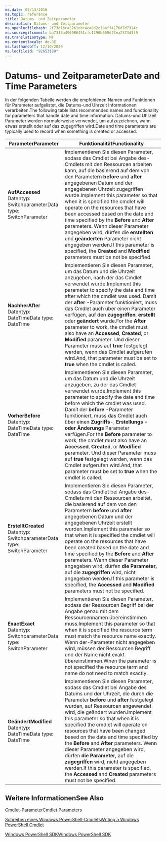 ```yaml
---
ms.date: 09/13/2016
ms.topic: reference
title: Datums- und Zeitparameter
description: Datums- und Zeitparameter
ms.openlocfilehash: 2f73d16ca8261ebc4ca8d2c18aff4176d7d7314c
ms.sourcegitcommit: ba7315a496986451cfc1296b659d73ea2373d3f0
ms.translationtype: MT
ms.contentlocale: de-DE
ms.lasthandoff: 12/10/2020
ms.locfileid: "92653188"
---
```

# <a name="date-and-time-parameters"></a><span data-ttu-id="3c748-103">Datums- und Zeitparameter</span><span class="sxs-lookup"><span data-stu-id="3c748-103">Date and Time Parameters</span></span>

<span data-ttu-id="3c748-104">In der folgenden Tabelle werden die empfohlenen Namen und Funktionen für Parameter aufgelistet, die Datums-und Uhrzeit Informationen verarbeiten.</span><span class="sxs-lookup"><span data-stu-id="3c748-104">The following table lists recommended names and functionality for parameters that handle date and time information.</span></span> <span data-ttu-id="3c748-105">Datums-und Uhrzeit Parameter werden normalerweise verwendet, um aufzuzeichnen, wann etwas erstellt oder auf das zugegriffen wird.</span><span class="sxs-lookup"><span data-stu-id="3c748-105">Date and time parameters are typically used to record when something is created or accessed.</span></span>

|<span data-ttu-id="3c748-106">Parameter</span><span class="sxs-lookup"><span data-stu-id="3c748-106">Parameter</span></span>|<span data-ttu-id="3c748-107">Funktionalität</span><span class="sxs-lookup"><span data-stu-id="3c748-107">Functionality</span></span>|
|---|---|
|<span data-ttu-id="3c748-108">**Auf**</span><span class="sxs-lookup"><span data-stu-id="3c748-108">**Accessed**</span></span><br><span data-ttu-id="3c748-109">Datentyp: Switchparameter</span><span class="sxs-lookup"><span data-stu-id="3c748-109">Data type: SwitchParameter</span></span>|<span data-ttu-id="3c748-110">Implementieren Sie diesen Parameter, sodass das Cmdlet bei Angabe des-Cmdlets mit den Ressourcen arbeiten kann, auf die basierend auf dem von den Parametern **before** und **after** angegebenen Datum und der angegebenen Uhrzeit zugegriffen wurde.</span><span class="sxs-lookup"><span data-stu-id="3c748-110">Implement this parameter so that when it is specified the cmdlet will operate on the resources that have been accessed based on the date and time specified by the **Before** and **After** parameters.</span></span> <span data-ttu-id="3c748-111">Wenn dieser Parameter angegeben wird, dürfen die **erstellten** und **geänderten** Parameter nicht angegeben werden.</span><span class="sxs-lookup"><span data-stu-id="3c748-111">If this parameter is specified, the **Created** and **Modified** parameters must be not be specified.</span></span>|
|<span data-ttu-id="3c748-112">**Nachher**</span><span class="sxs-lookup"><span data-stu-id="3c748-112">**After**</span></span><br><span data-ttu-id="3c748-113">Datentyp: DateTime</span><span class="sxs-lookup"><span data-stu-id="3c748-113">Data type: DateTime</span></span>|<span data-ttu-id="3c748-114">Implementieren Sie diesen Parameter, um das Datum und die Uhrzeit anzugeben, nach der das Cmdlet verwendet wurde.</span><span class="sxs-lookup"><span data-stu-id="3c748-114">Implement this parameter to specify the date and time after which the cmdlet was used.</span></span> <span data-ttu-id="3c748-115">Damit der **after** -Parameter funktioniert, muss das Cmdlet auch über einen Parameter verfügen, auf den **zugegriffen**, **erstellt** oder **geändert** wurde.</span><span class="sxs-lookup"><span data-stu-id="3c748-115">For the **After** parameter to work, the cmdlet must also have an **Accessed**, **Created**, or **Modified** parameter.</span></span> <span data-ttu-id="3c748-116">Und dieser Parameter muss auf **true** festgelegt werden, wenn das Cmdlet aufgerufen wird.</span><span class="sxs-lookup"><span data-stu-id="3c748-116">And, that parameter must be set to **true** when the cmdlet is called.</span></span>|
|<span data-ttu-id="3c748-117">**Vorher**</span><span class="sxs-lookup"><span data-stu-id="3c748-117">**Before**</span></span><br><span data-ttu-id="3c748-118">Datentyp: DateTime</span><span class="sxs-lookup"><span data-stu-id="3c748-118">Data type: DateTime</span></span>|<span data-ttu-id="3c748-119">Implementieren Sie diesen Parameter, um das Datum und die Uhrzeit anzugeben, zu der das Cmdlet verwendet wurde.</span><span class="sxs-lookup"><span data-stu-id="3c748-119">Implement this parameter to specify the date and time before which the cmdlet was used.</span></span> <span data-ttu-id="3c748-120">Damit der **before** -Parameter funktioniert, muss das Cmdlet auch über einen **Zugriffs**-, **Erstellungs** **-oder Änderungs** Parameter verfügen.</span><span class="sxs-lookup"><span data-stu-id="3c748-120">For the **Before** parameter to work, the cmdlet must also have an **Accessed**, **Created**, or **Modified** parameter.</span></span> <span data-ttu-id="3c748-121">Und dieser Parameter muss auf **true** festgelegt werden, wenn das Cmdlet aufgerufen wird.</span><span class="sxs-lookup"><span data-stu-id="3c748-121">And, that parameter must be set to **true** when the cmdlet is called.</span></span>|
|<span data-ttu-id="3c748-122">**Erstellt**</span><span class="sxs-lookup"><span data-stu-id="3c748-122">**Created**</span></span><br><span data-ttu-id="3c748-123">Datentyp: Switchparameter</span><span class="sxs-lookup"><span data-stu-id="3c748-123">Data type: SwitchParameter</span></span>|<span data-ttu-id="3c748-124">Implementieren Sie diesen Parameter, sodass das Cmdlet bei Angabe des-Cmdlets mit den Ressourcen arbeitet, die basierend auf dem von den Parametern **before** und **after** angegebenen Datum und der angegebenen Uhrzeit erstellt wurden.</span><span class="sxs-lookup"><span data-stu-id="3c748-124">Implement this parameter so that when it is specified the cmdlet will operate on the resources that have been created based on the date and time specified by the **Before** and **After** parameters.</span></span> <span data-ttu-id="3c748-125">Wenn dieser Parameter angegeben wird, dürfen **die Parameter,** auf die **zugegriffen** wird, nicht angegeben werden.</span><span class="sxs-lookup"><span data-stu-id="3c748-125">If this parameter is specified, the **Accessed** and **Modified** parameters must not be specified.</span></span>|
|<span data-ttu-id="3c748-126">**Exact**</span><span class="sxs-lookup"><span data-stu-id="3c748-126">**Exact**</span></span><br><span data-ttu-id="3c748-127">Datentyp: Switchparameter</span><span class="sxs-lookup"><span data-stu-id="3c748-127">Data type: SwitchParameter</span></span>|<span data-ttu-id="3c748-128">Implementieren Sie diesen Parameter, sodass der Ressourcen Begriff bei der Angabe genau mit dem Ressourcennamen übereinstimmen muss.</span><span class="sxs-lookup"><span data-stu-id="3c748-128">Implement this parameter so that when it is specified the resource term must match the resource name exactly.</span></span> <span data-ttu-id="3c748-129">Wenn der-Parameter nicht angegeben wird, müssen der Ressourcen Begriff und der Name nicht exakt übereinstimmen.</span><span class="sxs-lookup"><span data-stu-id="3c748-129">When the parameter is not specified the resource term and name do not need to match exactly.</span></span>|
|<span data-ttu-id="3c748-130">**Geändert**</span><span class="sxs-lookup"><span data-stu-id="3c748-130">**Modified**</span></span><br><span data-ttu-id="3c748-131">Datentyp: DateTime</span><span class="sxs-lookup"><span data-stu-id="3c748-131">Data type: DateTime</span></span>|<span data-ttu-id="3c748-132">Implementieren Sie diesen Parameter, sodass das Cmdlet bei Angabe des Datums und der Uhrzeit, die durch die Parameter **before** und **after** festgelegt wurden, auf Ressourcen angewendet wird, die geändert wurden.</span><span class="sxs-lookup"><span data-stu-id="3c748-132">Implement this parameter so that when it is specified the cmdlet will operate on resources that have been changed based on the date and time specified by the **Before** and **After** parameters.</span></span> <span data-ttu-id="3c748-133">Wenn dieser Parameter angegeben wird, dürfen **die Parameter,** auf die **zugegriffen** wird, nicht angegeben werden.</span><span class="sxs-lookup"><span data-stu-id="3c748-133">If this parameter is specified, the **Accessed** and **Created** parameters must not be specified.</span></span>|
## <a name="see-also"></a><span data-ttu-id="3c748-134">Weitere Informationen</span><span class="sxs-lookup"><span data-stu-id="3c748-134">See Also</span></span>

[<span data-ttu-id="3c748-135">Cmdlet-Parameter</span><span class="sxs-lookup"><span data-stu-id="3c748-135">Cmdlet Parameters</span></span>](./cmdlet-parameters.md)

[<span data-ttu-id="3c748-136">Schreiben eines Windows PowerShell-Cmdlets</span><span class="sxs-lookup"><span data-stu-id="3c748-136">Writing a Windows PowerShell Cmdlet</span></span>](./writing-a-windows-powershell-cmdlet.md)

[<span data-ttu-id="3c748-137">Windows PowerShell SDK</span><span class="sxs-lookup"><span data-stu-id="3c748-137">Windows PowerShell SDK</span></span>](../windows-powershell-reference.md)
